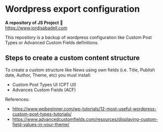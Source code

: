 # Wordpress export configuration
**A repository of JS Project** :rocket:  
https://www.jordisabadell.com

This repository is a backup of wordpress configuration like Custom Post Types or Advanced Custom Fields definitions.

## Steps to create a custom content structure

To create a custom structure like News using own fields (i.e. Title, Publish date, Author, Theme, etc) you must install:

- Custom Post Types UI (CPT UI)
- Advances Custom Fields (ACF)

References:
- https://www.wpbeginner.com/wp-tutorials/12-most-useful-wordpress-custom-post-types-tutorials/
- https://www.advancedcustomfields.com/resources/displaying-custom-field-values-in-your-theme/